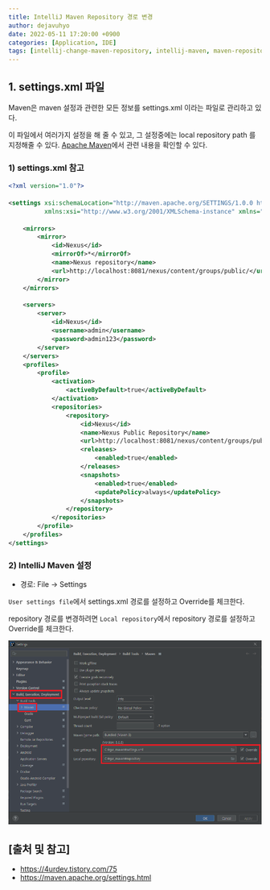 ```yaml
---
title: IntelliJ Maven Repository 경로 변경
author: dejavuhyo
date: 2022-05-11 17:20:00 +0900
categories: [Application, IDE]
tags: [intellij-change-maven-repository, intellij-maven, maven-repository, intellij-maven-repository, 인텔리제이-메이븐-레파지토리, 메이븐-레파지토리-변경]
---
```


## 1. settings.xml 파일
Maven은 maven 설정과 관련한 모든 정보를 settings.xml 이라는 파일로 관리하고 있다.

이 파일에서 여러가지 설정을 해 줄 수 있고, 그 설정중에는 local repository path 를 지정해줄 수 있다. [Apache Maven](https://maven.apache.org/settings.html)에서 관련 내용을 확인할 수 있다.

### 1) settings.xml 참고

```xml
<?xml version="1.0"?>

<settings xsi:schemaLocation="http://maven.apache.org/SETTINGS/1.0.0 http://maven.apache.org/xsd/settings-1.0.0.xsd"
          xmlns:xsi="http://www.w3.org/2001/XMLSchema-instance" xmlns="http://maven.apache.org/SETTINGS/1.0.0">

    <mirrors>
        <mirror>
            <id>Nexus</id>
            <mirrorOf>*</mirrorOf>
            <name>Nexus repository</name>
            <url>http://localhost:8081/nexus/content/groups/public/</url>
        </mirror>
    </mirrors>

    <servers>
        <server>
            <id>Nexus</id>
            <username>admin</username>
            <password>admin123</password>
        </server>
    </servers>
    <profiles>
        <profile>
            <activation>
                <activeByDefault>true</activeByDefault>
            </activation>
            <repositories>
                <repository>
                    <id>Nexus</id>
                    <name>Nexus Public Repository</name>
                    <url>http://localhost:8081/nexus/content/groups/public/</url>
                    <releases>
                        <enabled>true</enabled>
                    </releases>
                    <snapshots>
                        <enabled>true</enabled>
                        <updatePolicy>always</updatePolicy>
                    </snapshots>
                </repository>
            </repositories>
        </profile>
    </profiles>
</settings>
```

### 2) IntelliJ Maven 설정

* 경로: File → Settings

`User settings file`에서 settings.xml 경로를 설정하고 Override를 체크한다.

repository 경로를 변경하려면 `Local repository`에서 repository 경로를 설정하고 Override를 체크한다.


![initellij-maven](/assets/img/2022-05-11-intellij-change-maven-repository-path/initellij-maven.png)

## [출처 및 참고]
* <https://4urdev.tistory.com/75>
* <https://maven.apache.org/settings.html>
